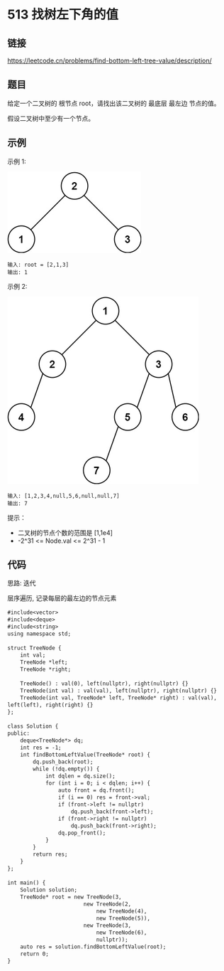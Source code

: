 # 513 找树左下角的值
## 链接
https://leetcode.cn/problems/find-bottom-left-tree-value/description/

## 题目 
给定一个二叉树的 根节点 root，请找出该二叉树的 最底层 最左边 节点的值。

假设二叉树中至少有一个节点。

## 示例
示例 1:

![](img/20example1.jpg)
```
输入: root = [2,1,3]
输出: 1
```
示例 2:

![](img/20example2.jpg)
```
输入: [1,2,3,4,null,5,6,null,null,7]
输出: 7
```

提示：

- 二叉树的节点个数的范围是 [1,1e4]
- -2^31 <= Node.val <= 2^31 - 1 

## 代码
思路: 迭代

层序遍历, 记录每层的最左边的节点元素

```
#include<vector>
#include<deque>
#include<string>
using namespace std;

struct TreeNode {
	int val;
	TreeNode *left;
	TreeNode *right;
	
	TreeNode() : val(0), left(nullptr), right(nullptr) {}
	TreeNode(int val) : val(val), left(nullptr), right(nullptr) {}
	TreeNode(int val, TreeNode* left, TreeNode* right) : val(val), left(left), right(right) {}
};
	
class Solution {
public:
	deque<TreeNode*> dq;
	int res = -1;
    int findBottomLeftValue(TreeNode* root) {
		dq.push_back(root);
		while (!dq.empty()) {
			int dqlen = dq.size();
			for (int i = 0; i < dqlen; i++) {
				auto front = dq.front();
				if (i == 0) res = front->val;
				if (front->left != nullptr)
					dq.push_back(front->left);
				if (front->right != nullptr)
					dq.push_back(front->right);
				dq.pop_front();
			}	
		}
		return res;
    }
};

int main() {
	Solution solution;
	TreeNode* root = new TreeNode(3, 
					 	new TreeNode(2,
						 	new TreeNode(4),
							new TreeNode(5)),
					 	new TreeNode(3,
					 		new TreeNode(6),
							nullptr));
	auto res = solution.findBottomLeftValue(root);
	return 0;
}
```